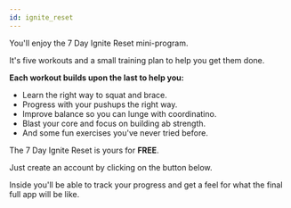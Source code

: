 ```yaml
---
id: ignite_reset
---
```


You'll enjoy the 7 Day Ignite Reset mini-program.

It's five workouts and a small training plan to help you get them done.

**Each workout builds upon the last to help you:**

- Learn the right way to squat and brace.
- Progress with your pushups the right way.
- Improve balance so you can lunge with coordinatino.
- Blast your core and focus on building ab strength.
- And some fun exercises you've never tried before.

The 7 Day Ignite Reset is yours for **FREE**.

Just create an account by clicking on the button below.

Inside you'll be able to track your progress and get a feel for what the final full app will be like.
